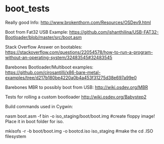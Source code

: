 # boot_tests

Really good Info:
http://www.brokenthorn.com/Resources/OSDev9.html

Boot from Fat32 USB Example:
https://github.com/ishanthilina/USB-FAT32-Bootloader/blob/master/src/boot.asm

Stack Overflow Answer on bootables:
https://stackoverflow.com/questions/22054578/how-to-run-a-program-without-an-operating-system/32483545#32483545

Barebones Bootloader/Multiboot examples:
https://github.com/cirosantilli/x86-bare-metal-examples/tree/d217b180be4220a0b4a453f31275d38e697a99e0

Barebones MBR to possibly boot from USB:
http://wiki.osdev.org/MBR

Tests for rolling a custom bootloader
http://wiki.osdev.org/Babystep2


Build commands used in Cygwin:

nasm boot.asm -f bin -o iso_staging/boot/boot.img   				 #create floppy image! Place it in boot folder for iso.

mkisofs -r -b boot/boot.img -o bootcd.iso iso_staging				 #make the cd .ISO filesystem
